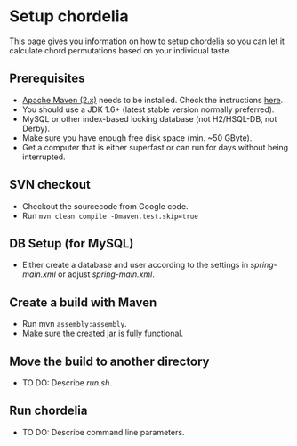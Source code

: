 # Setup chordelia #
This page gives you information on how to setup chordelia so you can let it calculate chord permutations based on your individual taste.

## Prerequisites ##
  * [Apache Maven (2.x)](http://maven.apache.org) needs to be installed. Check the instructions [here](http://maven.apache.org/download.html#Installation).
  * You should use a JDK 1.6+ (latest stable version normally preferred).
  * MySQL or other index-based locking database (not H2/HSQL-DB, not Derby).
  * Make sure you have enough free disk space (min. ~50 GByte).
  * Get a computer that is either superfast or can run for days without being interrupted.

## SVN checkout ##
  * Checkout the sourcecode from Google code.
  * Run `mvn clean compile -Dmaven.test.skip=true`

## DB Setup (for MySQL) ##
  * Either create a database and user according to the settings in _spring-main.xml_ or adjust _spring-main.xml_.

## Create a build with Maven ##
  * Run mvn `assembly:assembly`.
  * Make sure the created jar is fully functional.

## Move the build to another directory ##
  * TO DO: Describe _run.sh_.

## Run chordelia ##
  * TO DO: Describe command line parameters.